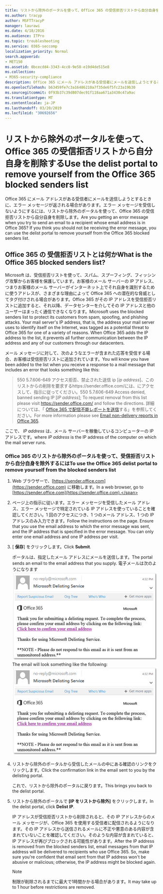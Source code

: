 ```yaml
---
title: リストから除外のポータルを使って、Office 365 の受信拒否リストから自分自身を削除する
ms.author: tracyp
author: MSFTTracyP
manager: laurawi
ms.date: 4/18/2016
ms.audience: ITPro
ms.topic: troubleshooting
ms.service: O365-seccomp
localization_priority: Normal
search.appverid:
- MET150
ms.assetid: 0bcecdd4-3343-4cc0-9e58-e19d4de515e8
ms.collection:
- M365-security-compliance
description: Office 365 にメール アドレスがある受信者にメールを送信しようとするときに、エラー メッセージが返される場合があります。エラー メッセージを受信しないようにするには、リストから除外のポータルを使って、Office 365 の受信拒否リストから自分自身を削除します。
ms.openlocfilehash: b63459fe7c3a16486210a7f35de6f5fc23a19b30
ms.sourcegitcommit: 0f93b37c39d807dec91f118aa671a3430c47a9ac
ms.translationtype: MT
ms.contentlocale: ja-JP
ms.lasthandoff: 03/20/2019
ms.locfileid: "30692656"
---
```

# <a name="use-the-delist-portal-to-remove-yourself-from-the-office-365-blocked-senders-list"></a><span data-ttu-id="a5763-104">リストから除外のポータルを使って、Office 365 の受信拒否リストから自分自身を削除する</span><span class="sxs-lookup"><span data-stu-id="a5763-104">Use the delist portal to remove yourself from the Office 365 blocked senders list</span></span>

<span data-ttu-id="a5763-p102">Office 365 にメール アドレスがある受信者にメールを送信しようとするときに、エラー メッセージが返される場合があります。エラー メッセージを受信しないようにするには、リストから除外のポータルを使って、Office 365 の受信拒否リストから自分自身を削除します。</span><span class="sxs-lookup"><span data-stu-id="a5763-p102">Are you getting an error message when you try to send an email to a recipient whose email address is in Office 365? If you think you should not be receiving the error message, you can use the delist portal to remove yourself from the Office 365 blocked senders list.</span></span>
  
## <a name="what-is-the-office-365-blocked-senders-list"></a><span data-ttu-id="a5763-107">Office 365 の 受信拒否リストとは何か</span><span class="sxs-lookup"><span data-stu-id="a5763-107">What is the Office 365 blocked senders list?</span></span>

<span data-ttu-id="a5763-p103">Microsoft は、受信拒否リストを使って、スパム、スプーフィング、フィッシング攻撃からお客様を保護しています。お客様のメール サーバーの IP アドレス、つまりお客様のメール サーバーがインターネット上でそれ自身を識別するために使うアドレスが、さまざまな理由によって Office 365 への潜在的な脅威としてタグ付けされる場合があります。Office 365 がその IP アドレスを受信拒否リストに追加すると、それ以降、データセンターを介してその IP アドレスと他のユーザーはまったく通信できなくなります。</span><span class="sxs-lookup"><span data-stu-id="a5763-p103">Microsoft uses the blocked senders list to protect its customers from spam, spoofing, and phishing attacks. Your mail server's IP address, that is, the address your mail server uses to identify itself on the Internet, was tagged as a potential threat to Office 365 for one of a variety of reasons. When Office 365 adds the IP address to the list, it prevents all further communication between the IP address and any of our customers through our datacenters.</span></span>
  
<span data-ttu-id="a5763-111">メール メッセージに対して、次のようなエラーが含まれた応答を受信する場合、お客様は受信拒否リストに追加されています。</span><span class="sxs-lookup"><span data-stu-id="a5763-111">You will know you have been added to the list when you receive a response to a mail message that includes an error that looks something like this:</span></span>
  
> <span data-ttu-id="a5763-112">550 5.7.606-649 アクセス拒否、禁止された送信 ip [_ip address_]、このリストからの削除を要求するhttps://sender.office.com/には、にアクセスして、指示に従ってください。</span><span class="sxs-lookup"><span data-stu-id="a5763-112">550 5.7.606-649 Access denied, banned sending IP [_IP address_]; To request removal from this list please visit https://sender.office.com/ and follow the directions.</span></span> <span data-ttu-id="a5763-113">詳細については、「 [Office 365 で配信不能レポートを送信](http://go.microsoft.com/fwlink/?LinkID=526653)する」を参照してください。</span><span class="sxs-lookup"><span data-stu-id="a5763-113">For more information please see [Email non-delivery reports in Office 365](http://go.microsoft.com/fwlink/?LinkID=526653).</span></span>
  
<span data-ttu-id="a5763-114">ここで、 _IP address_ は、メール サーバーを稼働しているコンピューターの IP アドレスです。</span><span class="sxs-lookup"><span data-stu-id="a5763-114">where  _IP address_ is the IP address of the computer on which the mail server runs.</span></span> 
  
### <a name="to-use-the-office-365-delist-portal-to-remove-yourself-from-the-blocked-senders-list"></a><span data-ttu-id="a5763-115">Office 365 のリストから除外のポータルを使って、受信拒否リストから自分自身を除外するには</span><span class="sxs-lookup"><span data-stu-id="a5763-115">To use the Office 365 delist portal to remove yourself from the blocked senders list</span></span>

1. <span data-ttu-id="a5763-116">Web ブラウザーで、[https://sender.office.com](https://sender.office.com) に移動します。</span><span class="sxs-lookup"><span data-stu-id="a5763-116">In a web browser, go to [https://sender.office.com](https://sender.office.com).</span></span>
    
2. <span data-ttu-id="a5763-p105">ページ上の指示に従います。エラー メッセージを受信したメール アドレス、エラー メッセージで特定されている IP アドレスを使っていることを確認してください。1 回のアクセスにつき、1 つのメール アドレス、1 つの IP アドレスのみ入力できます。</span><span class="sxs-lookup"><span data-stu-id="a5763-p105">Follow the instructions on the page. Ensure that you use the email address to which the error message was sent, and the IP address that is specified in the error message. You can only enter one email address and one IP address per visit.</span></span>
    
3. <span data-ttu-id="a5763-120">[ **保存**] をクリックします。</span><span class="sxs-lookup"><span data-stu-id="a5763-120">Click **Submit**.</span></span>
    
    <span data-ttu-id="a5763-121">ポータルは、指定したメール アドレスにメールを送信します。</span><span class="sxs-lookup"><span data-stu-id="a5763-121">The portal sends an email to the email address that you supply.</span></span> <span data-ttu-id="a5763-122">電子メールは次のようになります![。リストから除外ポータルを通じて要求を送信したときに受信された電子メールのスクリーンショット](media/bf13e4f7-f68c-4e46-baa7-b6ab4cfc13f3.png)</span><span class="sxs-lookup"><span data-stu-id="a5763-122">The email will look something like the following: ![Screenshot of email received when you submit a request through the delist portal](media/bf13e4f7-f68c-4e46-baa7-b6ab4cfc13f3.png)</span></span>
  
4. <span data-ttu-id="a5763-123">リストから除外のポータルから受信したメールの中にある確認のリンクをクリックします。</span><span class="sxs-lookup"><span data-stu-id="a5763-123">Click the confirmation link in the email sent to you by the delisting portal.</span></span>
    
    <span data-ttu-id="a5763-124">これで、リストから除外のポータルに戻ります。</span><span class="sxs-lookup"><span data-stu-id="a5763-124">This brings you back to the delist portal.</span></span>
    
5. <span data-ttu-id="a5763-125">リストから除外のポータルで **[IP をリストから除外]** をクリックします。</span><span class="sxs-lookup"><span data-stu-id="a5763-125">In the delist portal, click **Delist IP**.</span></span>
    
    <span data-ttu-id="a5763-p107">IP アドレスが受信拒否リストから削除されると、その IP アドレスからのメール メッセージが、Office 365 を使用する受信者に配信されるようになります。その IP アドレスから送信されるメールに不正や悪意のある内容が含まれていないことを確認してください。そのような内容が含まれていると、IP アドレスが再びブロックされる可能性があります。</span><span class="sxs-lookup"><span data-stu-id="a5763-p107">After the IP address is removed from the blocked senders list, email messages from that IP address will be delivered to recipients who use Office 365. So, make sure you're confident that email sent from that IP address won't be abusive or malicious; otherwise, the IP address might be blocked again.</span></span>
    
    > [!NOTE]
    > <span data-ttu-id="a5763-128">制限が削除されるまでに最大で1時間かかる場合があります。</span><span class="sxs-lookup"><span data-stu-id="a5763-128">It may take up to 1 hour before restrictions are removed.</span></span>
